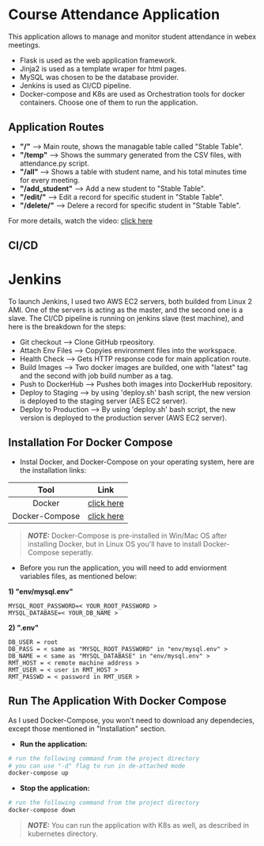 # Course Attendance Application

This application allows to manage and monitor student attendance in webex meetings.
- Flask is used as the web application framework.
- Jinja2 is used as a template wraper for html pages.
- MySQL was chosen to be the database provider.
- Jenkins is used as CI/CD pipeline. 
- Docker-compose and K8s are used as Orchestration tools for docker containers. Choose one of them to run the application.

## Application Routes

- **"/"** --> Main route, shows the managable table called "Stable Table".
- **"/temp"** --> Shows the summary generated from the CSV files, with attendance.py script.
- **"/all"** --> Shows a table with student name, and his total minutes time for every meeting.
- **"/add_student"** --> Add a new student to "Stable Table".
- **"/edit/<name>"** --> Edit a record for specific student in "Stable Table".
- **"/delete/<name>"** --> Delere a record for specific student in "Stable Table".

For more details, watch the video: [click here](https://vimeo.com/756572554#t=67)

## CI/CD

# Jenkins
To launch Jenkins, I used two AWS EC2 servers, both builded from Linux 2 AMI. One of the servers is acting as the master, and the second one is a slave.
The CI/CD pipeline is running on jenkins slave (test machine), and here is the breakdown for the steps:
- Git checkout --> Clone GitHub rpeository.
- Attach Env Files --> Copyies environment files into the workspace.
- Health Check --> Gets HTTP response code for main application route.
- Build Images --> Two docker images are builded, one with "latest" tag and the second with job build number as a tag.
- Push to DockerHub --> Pushes both images into DockerHub repository.
- Deploy to Staging --> by using 'deploy.sh' bash script, the new version is deployed to the staging server (AES EC2 server).
- Deploy to Production --> By using 'deploy.sh' bash script, the new version is deployed to the production server (AWS EC2 server).

## Installation For Docker Compose

- Instal Docker, and Docker-Compose on your operating system, here are the installation links:

| Tool | Link   
| :---:   | :---: 
| Docker | [click here](https://docs.docker.com/get-docker/)   
| Docker-Compose | [click here](https://docs.docker.com/compose/install/)
> **_NOTE:_**  Docker-Compose is pre-installed in Win/Mac OS after installing Docker, but in Linux OS you'll have to install Docker-Compose seperatly.

- Before you run the application, you will need to add enviorment variables files, as mentioned below:

**1) "env/mysql.env"**
```
MYSQL_ROOT_PASSWORD=< YOUR_ROOT_PASSWORD >
MYSQL_DATABASE=< YOUR_DB_NAME >
```

**2) ".env"**
```
DB_USER = root
DB_PASS = < same as "MYSQL_ROOT_PASSWORD" in "env/mysql.env" >
DB_NAME = < same as "MYSQL_DATABASE" in "env/mysql.env" >
RMT_HOST = < remote machine address >
RMT_USER = < user in RMT_HOST >
RMT_PASSWD = < password in RMT_USER >
```

## Run The Application With Docker Compose

As I used Docker-Compose, you won't need to download any dependecies, except those mentioned in "Installation" section.

- **Run the application:**
```sh
# run the following command from the project directory
# you can use "-d" flag to run in de-attached mode
docker-compose up
```
- **Stop the application:**
```sh
# run the following command from the project directory
docker-compose down
```
> **_NOTE:_**  You can run the application with K8s as well, as described in kubernetes directory.
